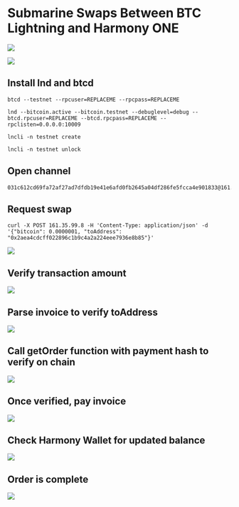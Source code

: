 # Submarine Swaps Between BTC Lightning and Harmony ONE

![](https://user-images.githubusercontent.com/19412160/107598894-0463c280-6bed-11eb-80f1-a35b18d6d435.png)

<a href="https://www.youtube.com/watch?v=3ZFBG7Z2puU">
<img src="https://user-images.githubusercontent.com/19412160/107597893-142dd780-6bea-11eb-87cc-04c64ed9d9f6.png"/>
</a>

## Install lnd and btcd

```
btcd --testnet --rpcuser=REPLACEME --rpcpass=REPLACEME
```

```
lnd --bitcoin.active --bitcoin.testnet --debuglevel=debug --btcd.rpcuser=REPLACEME --btcd.rpcpass=REPLACEME --rpclisten=0.0.0.0:10009
```

```
lncli -n testnet create
```

```
lncli -n testnet unlock
```

## Open channel

```
031c612cd69fa72af27ad7dfdb19e41e6afd0fb2645a04df286fe5fcca4e901833@161.35.99.8:9735
```

## Request swap

```
curl -X POST 161.35.99.8 -H 'Content-Type: application/json' -d '{"bitcoin": 0.0000001, "toAddress": "0x2aea4cdcff022896c1b9c4a2a224eee7936e8b85"}'
```

![](https://user-images.githubusercontent.com/19412160/107597088-a1bbf800-6be7-11eb-959d-6ac862a6fe4d.png)

## Verify transaction amount

![](https://user-images.githubusercontent.com/19412160/107597172-de87ef00-6be7-11eb-9a0f-a32bd4cd4e26.png)

## Parse invoice to verify toAddress

![](https://user-images.githubusercontent.com/19412160/107597225-05debc00-6be8-11eb-832e-a407466980ae.png)

## Call getOrder function with payment hash to verify on chain

![](https://user-images.githubusercontent.com/19412160/107597281-2e66b600-6be8-11eb-9c00-3e1fe7b3a18c.png)

## Once verified, pay invoice

![](https://user-images.githubusercontent.com/19412160/107597420-93221080-6be8-11eb-9220-e0c9818c9d4a.png)

## Check Harmony Wallet for updated balance

![](https://user-images.githubusercontent.com/19412160/107597469-b64cc000-6be8-11eb-88d7-49f74d630908.png)

## Order is complete

![](https://user-images.githubusercontent.com/19412160/107597513-d67c7f00-6be8-11eb-8d9a-c7787305e773.png)
